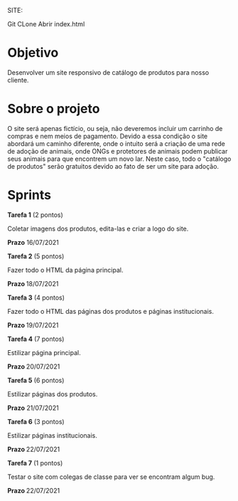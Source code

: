 SITE:

Git CLone
Abrir index.html


<h1>Objetivo</h1>
<p>Desenvolver um site responsivo de catálogo de produtos para nosso cliente.</p>

<h1>Sobre o projeto</h1>
<p>O site será apenas fictício, ou seja, não deveremos incluir um carrinho de compras e nem meios de pagamento. Devido a essa condição o site abordará um caminho diferente, onde o intuito será a criação de uma rede de adoção de animais, onde ONGs e protetores de animais podem publicar seus animais para que encontrem um novo lar. Neste caso, todo o "catálogo de produtos" serão gratuitos devido ao fato de ser um site para adoção.</p>

<h1>Sprints</h1>
<p><b>Tarefa 1</b> (2 pontos)</p>
Coletar imagens dos produtos, edita-las e criar a logo do site.
<p><b>Prazo</b>
16/07/2021</p>

<p><b>Tarefa 2</b> (5 pontos)</p>
Fazer todo o HTML da página principal.
<p><b>Prazo </b>
18/07/2021</p>

<p><b>Tarefa 3</b> (4 pontos)</p>
Fazer todo o HTML das páginas dos produtos e páginas institucionais.
<p><b>Prazo </b>
19/07/2021</p>

<p><b>Tarefa 4</b> (7 pontos)</p>
Estilizar página principal.
<p><b>Prazo </b>
20/07/2021</p>

<p><b>Tarefa 5</b> (6 pontos)</p>
Estilizar páginas dos produtos.
<p><b>Prazo</b>
21/07/2021</p>

<p><b>Tarefa 6</b> (3 pontos)</p>
Estilizar páginas institucionais.
<p><b>Prazo </b>
22/07/2021</p>

<p><b>Tarefa 7</b> (1 pontos)</p>
Testar o site com colegas de classe para ver se encontram algum bug.
<p><b>Prazo </b>
22/07/2021</p>
